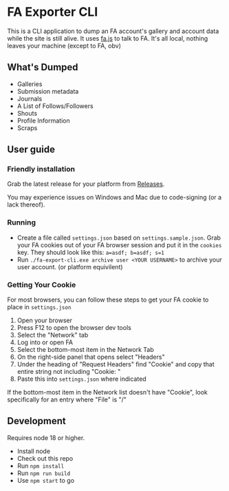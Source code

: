 # FA Exporter CLI

This is a CLI application to dump an FA account's gallery and account data while the site is still alive. It uses [fa.js](https://github.com/cheeplusplus/fa.js) to talk to FA. It's all local, nothing leaves your machine (except to FA, obv)

## What's Dumped

- Galleries
- Submission metadata
- Journals
- A List of Follows/Followers
- Shouts
- Profile Information
- Scraps

## User guide

### Friendly installation

Grab the latest release for your platform from [Releases](https://github.com/cheeplusplus/fa-export-cli/releases).

You may experience issues on Windows and Mac due to code-signing (or a lack thereof).

### Running

* Create a file called `settings.json` based on `settings.sample.json`. Grab your FA cookies out of your FA browser session and put it in the `cookies` key. They should look like this: `a=asdf; b=asdf; s=1`
* Run `./fa-export-cli.exe archive user <YOUR USERNAME>` to archive your user account. (or platform equivilent)

### Getting Your Cookie

For most browsers, you can follow these steps to get your FA cookie to place in `settings.json`

1. Open your browser
2. Press F12 to open the browser dev tools
3. Select the "Network" tab
4. Log into or open FA
5. Select the bottom-most item in the Network Tab
6. On the right-side panel that opens select "Headers"
7. Under the heading of "Request Headers" find "Cookie" and copy that entire string not including "Cookie: "
8. Paste this into `settings.json` where indicated

If the bottom-most item in the Network list doesn't have "Cookie", look specifically for an entry where "File" is "/"


## Development

Requires node 18 or higher.

* Install node
* Check out this repo
* Run `npm install`
* Run `npm run build`
* Use `npm start` to go
